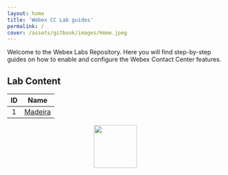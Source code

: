 ```yaml
---
layout: home
title: 'Webex CC Lab guides'
permalink: /
cover: /assets/gitbook/images/Home.jpeg
---
```



Welcome to the Webex Labs Repository. Here you will find step-by-step guides on how to enable and configure the Webex Contact Center features.


## Lab Content

|  ID |                         Name                         | 
|:---:|:----------------------------------------------------:|
|  1  |               [Madeira](/pages/Madeira/)              |  


<center><img src="/assets/gitbook/images/webex.png" width="100"></center>

